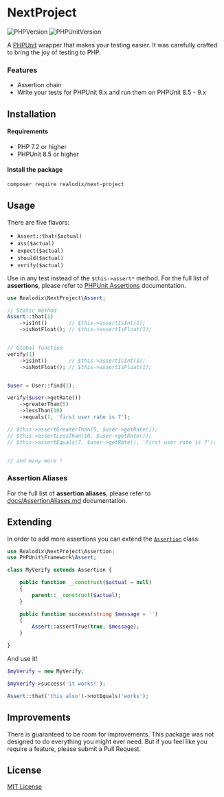 # NextProject

![PHPVersion](https://img.shields.io/badge/PHP-^7.2|^8-777BB4.svg?style=flat-square)
![PHPUnitVersion](https://img.shields.io/badge/PHPUnit-^8.5|^9-3C9CD7.svg?style=flat-square)

A [PHPUnit](https://phpunit.de/) wrapper that makes your testing easier. It was carefully crafted to bring the joy of testing to PHP.

### Features
- Assertion chain
- Write your tests for PHPUnit 9.x and run them on PHPUnit 8.5 - 9.x

## Installation

#### Requirements

- PHP 7.2 or higher
- PHPUnit 8.5 or higher

#### Install the package

```sh
composer require realodix/next-project
```

## Usage

There are five flavors: 
- `Assert::that($actual)`
- `ass($actual)`
- `expect($actual)`
- `should($actual)`
- `verify($actual)`

Use in any test instead of the `$this->assert*` method. For the full list of **assertions**, please refer to [PHPUnit Assertions](https://phpunit.readthedocs.io/en/9.5/assertions.html) documentation.

```php
use Realodix\NextProject\Assert;

// Static method
Assert::that(1)
    ->isInt()       // $this->assertIsInt(1);
    ->isNotFloat(); // $this->assertIsFloat(1);


// Global function
verify(1)
    ->isInt()       // $this->assertIsInt(1);
    ->isNotFloat(); // $this->assertIsFloat(1);


$user = User::find(1);

verify($user->getRate())
    ->greaterThan(5)
    ->lessThan(10)
    ->equals(7, 'first user rate is 7');

// $this->assertGreaterThan(5, $user->getRate());
// $this->assertLessThan(10, $user->getRate());
// $this->assertEquals(7, $user->getRate(), 'first user rate is 7');


// and many more !
```

### Assertion Aliases

For the full list of **assertion aliases**, please refer to [docs/AssertionAliases.md](/docs/AssertionAliases.md) documentation.

## Extending

In order to add more assertions you can extend the [`Assertion`](/src/Assertion.php) class:

```php
use Realodix\NextProject\Assertion;
use PHPUnit\Framework\Assert;

class MyVerify extends Assertion {

    public function __construct($actual = null)
    {
        parent::__construct($actual);
    }

    public function success(string $message = '')
    {
        Assert::assertTrue(true, $message);
    }

}
```

And use it!

```php
$myVerify = new MyVerify;

$myVerify->success('it works!');

Assert::that('this also')->notEquals('works');
```

## Improvements

There is guaranteed to be room for improvements. This package was not designed to do
everything you might ever need. But if you feel like you require a feature, please submit
a Pull Request.

## License

[MIT License](/LICENSE)
